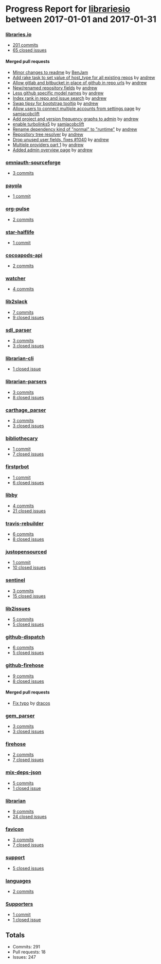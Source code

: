 # Progress Report for [librariesio](https://github.com/librariesio) between 2017-01-01 and 2017-01-31

### [libraries.io](https://github.com/librariesio/libraries.io)

- [201 commits](https://github.com/librariesio/libraries.io/compare/master@%7B1483228800%7D...master@%7B1485907199%7D)
- [65 closed issues](https://github.com/librariesio/libraries.io/issues?utf8=%E2%9C%93&q=is%3Aissue%20closed%3A2017-01-01..2017-01-31)

#### Merged pull requests

- [Minor changes to readme](https://github.com/librariesio/libraries.io/pull/1112) by [BenJam](https://github.com/BenJam)
- [Add rake task to set value of host_type for all existing repos](https://github.com/librariesio/libraries.io/pull/1111) by [andrew](https://github.com/andrew)
- [Allow gitlab and bitbucket in place of github in repo urls](https://github.com/librariesio/libraries.io/pull/1110) by [andrew](https://github.com/andrew)
- [New/renamed repository fields](https://github.com/librariesio/libraries.io/pull/1107) by [andrew](https://github.com/andrew)
- [Less github specific model names](https://github.com/librariesio/libraries.io/pull/1102) by [andrew](https://github.com/andrew)
- [Index rank in repo and issue search](https://github.com/librariesio/libraries.io/pull/1085) by [andrew](https://github.com/andrew)
- [Swap tipsy for bootstrap tooltip](https://github.com/librariesio/libraries.io/pull/1076) by [andrew](https://github.com/andrew)
- [Allow users to connect multiple accounts from settings page](https://github.com/librariesio/libraries.io/pull/1075) by [samjacobclift](https://github.com/samjacobclift)
- [Add project and version frequency graphs to admin](https://github.com/librariesio/libraries.io/pull/1062) by [andrew](https://github.com/andrew)
- [enable turbolinks5](https://github.com/librariesio/libraries.io/pull/1056) by [samjacobclift](https://github.com/samjacobclift)
- [Rename dependency kind of "normal" to "runtime"](https://github.com/librariesio/libraries.io/pull/1054) by [andrew](https://github.com/andrew)
- [Repository tree resolver](https://github.com/librariesio/libraries.io/pull/1053) by [andrew](https://github.com/andrew)
- [Drop unused user fields, fixes #1040](https://github.com/librariesio/libraries.io/pull/1047) by [andrew](https://github.com/andrew)
- [Multiple providers part 1](https://github.com/librariesio/libraries.io/pull/1046) by [andrew](https://github.com/andrew)
- [Added admin overview page](https://github.com/librariesio/libraries.io/pull/1044) by [andrew](https://github.com/andrew)

### [omniauth-sourceforge](https://github.com/librariesio/omniauth-sourceforge)

- [3 commits](https://github.com/librariesio/omniauth-sourceforge/compare/master@%7B1483228800%7D...master@%7B1485907199%7D)

### [payola](https://github.com/librariesio/payola)

- [1 commit](https://github.com/librariesio/payola/compare/master@%7B1483228800%7D...master@%7B1485907199%7D)

### [org-pulse](https://github.com/librariesio/org-pulse)

- [2 commits](https://github.com/librariesio/org-pulse/compare/master@%7B1483228800%7D...master@%7B1485907199%7D)

### [star-halflife](https://github.com/librariesio/star-halflife)

- [1 commit](https://github.com/librariesio/star-halflife/compare/master@%7B1483228800%7D...master@%7B1485907199%7D)

### [cocoapods-api](https://github.com/librariesio/cocoapods-api)

- [2 commits](https://github.com/librariesio/cocoapods-api/compare/master@%7B1483228800%7D...master@%7B1485907199%7D)

### [watcher](https://github.com/librariesio/watcher)

- [4 commits](https://github.com/librariesio/watcher/compare/master@%7B1483228800%7D...master@%7B1485907199%7D)

### [lib2slack](https://github.com/librariesio/lib2slack)

- [7 commits](https://github.com/librariesio/lib2slack/compare/master@%7B1483228800%7D...master@%7B1485907199%7D)
- [9 closed issues](https://github.com/librariesio/lib2slack/issues?utf8=%E2%9C%93&q=is%3Aissue%20closed%3A2017-01-01..2017-01-31)

### [sdl_parser](https://github.com/librariesio/sdl_parser)

- [3 commits](https://github.com/librariesio/sdl_parser/compare/master@%7B1483228800%7D...master@%7B1485907199%7D)
- [3 closed issues](https://github.com/librariesio/sdl_parser/issues?utf8=%E2%9C%93&q=is%3Aissue%20closed%3A2017-01-01..2017-01-31)

### [librarian-cli](https://github.com/librariesio/librarian-cli)

- [1 closed issue](https://github.com/librariesio/librarian-cli/issues?utf8=%E2%9C%93&q=is%3Aissue%20closed%3A2017-01-01..2017-01-31)

### [librarian-parsers](https://github.com/librariesio/librarian-parsers)

- [3 commits](https://github.com/librariesio/librarian-parsers/compare/master@%7B1483228800%7D...master@%7B1485907199%7D)
- [8 closed issues](https://github.com/librariesio/librarian-parsers/issues?utf8=%E2%9C%93&q=is%3Aissue%20closed%3A2017-01-01..2017-01-31)

### [carthage_parser](https://github.com/librariesio/carthage_parser)

- [3 commits](https://github.com/librariesio/carthage_parser/compare/master@%7B1483228800%7D...master@%7B1485907199%7D)
- [3 closed issues](https://github.com/librariesio/carthage_parser/issues?utf8=%E2%9C%93&q=is%3Aissue%20closed%3A2017-01-01..2017-01-31)

### [bibliothecary](https://github.com/librariesio/bibliothecary)

- [1 commit](https://github.com/librariesio/bibliothecary/compare/master@%7B1483228800%7D...master@%7B1485907199%7D)
- [7 closed issues](https://github.com/librariesio/bibliothecary/issues?utf8=%E2%9C%93&q=is%3Aissue%20closed%3A2017-01-01..2017-01-31)

### [firstprbot](https://github.com/librariesio/firstprbot)

- [1 commit](https://github.com/librariesio/firstprbot/compare/master@%7B1483228800%7D...master@%7B1485907199%7D)
- [6 closed issues](https://github.com/librariesio/firstprbot/issues?utf8=%E2%9C%93&q=is%3Aissue%20closed%3A2017-01-01..2017-01-31)

### [libby](https://github.com/librariesio/libby)

- [4 commits](https://github.com/librariesio/libby/compare/master@%7B1483228800%7D...master@%7B1485907199%7D)
- [21 closed issues](https://github.com/librariesio/libby/issues?utf8=%E2%9C%93&q=is%3Aissue%20closed%3A2017-01-01..2017-01-31)

### [travis-rebuilder](https://github.com/librariesio/travis-rebuilder)

- [6 commits](https://github.com/librariesio/travis-rebuilder/compare/master@%7B1483228800%7D...master@%7B1485907199%7D)
- [8 closed issues](https://github.com/librariesio/travis-rebuilder/issues?utf8=%E2%9C%93&q=is%3Aissue%20closed%3A2017-01-01..2017-01-31)

### [justopensourced](https://github.com/librariesio/justopensourced)

- [1 commit](https://github.com/librariesio/justopensourced/compare/master@%7B1483228800%7D...master@%7B1485907199%7D)
- [10 closed issues](https://github.com/librariesio/justopensourced/issues?utf8=%E2%9C%93&q=is%3Aissue%20closed%3A2017-01-01..2017-01-31)

### [sentinel](https://github.com/librariesio/sentinel)

- [3 commits](https://github.com/librariesio/sentinel/compare/master@%7B1483228800%7D...master@%7B1485907199%7D)
- [15 closed issues](https://github.com/librariesio/sentinel/issues?utf8=%E2%9C%93&q=is%3Aissue%20closed%3A2017-01-01..2017-01-31)

### [lib2issues](https://github.com/librariesio/lib2issues)

- [5 commits](https://github.com/librariesio/lib2issues/compare/master@%7B1483228800%7D...master@%7B1485907199%7D)
- [5 closed issues](https://github.com/librariesio/lib2issues/issues?utf8=%E2%9C%93&q=is%3Aissue%20closed%3A2017-01-01..2017-01-31)

### [github-dispatch](https://github.com/librariesio/github-dispatch)

- [6 commits](https://github.com/librariesio/github-dispatch/compare/master@%7B1483228800%7D...master@%7B1485907199%7D)
- [5 closed issues](https://github.com/librariesio/github-dispatch/issues?utf8=%E2%9C%93&q=is%3Aissue%20closed%3A2017-01-01..2017-01-31)

### [github-firehose](https://github.com/librariesio/github-firehose)

- [9 commits](https://github.com/librariesio/github-firehose/compare/master@%7B1483228800%7D...master@%7B1485907199%7D)
- [8 closed issues](https://github.com/librariesio/github-firehose/issues?utf8=%E2%9C%93&q=is%3Aissue%20closed%3A2017-01-01..2017-01-31)

#### Merged pull requests

- [Fix typo](https://github.com/librariesio/github-firehose/pull/156) by [dracos](https://github.com/dracos)

### [gem_parser](https://github.com/librariesio/gem_parser)

- [3 commits](https://github.com/librariesio/gem_parser/compare/master@%7B1483228800%7D...master@%7B1485907199%7D)
- [3 closed issues](https://github.com/librariesio/gem_parser/issues?utf8=%E2%9C%93&q=is%3Aissue%20closed%3A2017-01-01..2017-01-31)

### [firehose](https://github.com/librariesio/firehose)

- [2 commits](https://github.com/librariesio/firehose/compare/master@%7B1483228800%7D...master@%7B1485907199%7D)
- [7 closed issues](https://github.com/librariesio/firehose/issues?utf8=%E2%9C%93&q=is%3Aissue%20closed%3A2017-01-01..2017-01-31)

### [mix-deps-json](https://github.com/librariesio/mix-deps-json)

- [5 commits](https://github.com/librariesio/mix-deps-json/compare/master@%7B1483228800%7D...master@%7B1485907199%7D)
- [1 closed issue](https://github.com/librariesio/mix-deps-json/issues?utf8=%E2%9C%93&q=is%3Aissue%20closed%3A2017-01-01..2017-01-31)

### [librarian](https://github.com/librariesio/librarian)

- [9 commits](https://github.com/librariesio/librarian/compare/master@%7B1483228800%7D...master@%7B1485907199%7D)
- [24 closed issues](https://github.com/librariesio/librarian/issues?utf8=%E2%9C%93&q=is%3Aissue%20closed%3A2017-01-01..2017-01-31)

### [favicon](https://github.com/librariesio/favicon)

- [3 commits](https://github.com/librariesio/favicon/compare/master@%7B1483228800%7D...master@%7B1485907199%7D)
- [7 closed issues](https://github.com/librariesio/favicon/issues?utf8=%E2%9C%93&q=is%3Aissue%20closed%3A2017-01-01..2017-01-31)

### [support](https://github.com/librariesio/support)

- [5 closed issues](https://github.com/librariesio/support/issues?utf8=%E2%9C%93&q=is%3Aissue%20closed%3A2017-01-01..2017-01-31)

### [languages](https://github.com/librariesio/languages)

- [2 commits](https://github.com/librariesio/languages/compare/master@%7B1483228800%7D...master@%7B1485907199%7D)

### [Supporters](https://github.com/librariesio/Supporters)

- [1 commit](https://github.com/librariesio/Supporters/compare/master@%7B1483228800%7D...master@%7B1485907199%7D)
- [1 closed issue](https://github.com/librariesio/Supporters/issues?utf8=%E2%9C%93&q=is%3Aissue%20closed%3A2017-01-01..2017-01-31)

## Totals

- Commits: 291
- Pull requests: 18
- Issues: 247
